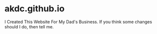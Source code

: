 # akdc.github.io
I Created This Website For My Dad's Business. If you think some changes should I do, then tell me.
